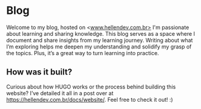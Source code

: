# Blog

Welcome to my blog, hosted on <www.hellendev.com.br>
I'm passionate about learning and sharing knowledge. 
This blog serves as a space where I document and share insights from my learning journey.
Writing about what I’m exploring helps me deepen my understanding and solidify my grasp of the topics.
Plus, it’s a great way to turn learning into practice.

## How was it built?

Curious about how HUGO works or the process behind building this website? 
I’ve detailed it all in a post over at <https://hellendev.com.br/docs/website/>. Feel free to check it out! :)
